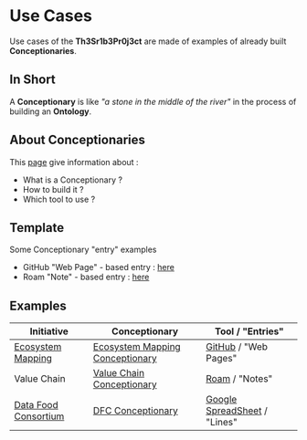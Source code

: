 Use Cases
==
Use cases of the __Th3Sr1b3Pr0j3ct__ are made of examples of already built __Conceptionaries__.

In Short
-
A __Conceptionary__ is like _"a stone in the middle of the river"_ in the process of building an __Ontology__.

About Conceptionaries
-
This <a href="https://github.com/iPlumb3r/BizApp-Spec-Methodo/blob/master/2_Deliverables/Conceptionary/ReadMe.md/">page</a> give information about :
* What is a Conceptionary ?
* How to build it ?
* Which tool to use ?

Template
-
Some Conceptionary "entry" examples
* GitHub "Web Page" - based entry : <a href="https://github.com/iPlumb3r/BizApp-Spec-Methodo/blob/master/Template/ConceptionaryEntry.md">here</a>
* Roam "Note" - based entry : <a href="https://roamresearch.com/#/app/EntangledBootstrap/page/1fZzExIam">here</a>

Examples
-


<table>
    <thead>
        <tr>
            <th>Initiative</th>
            <th>Conceptionary</th>
            <th>Tool / "Entries"</th>
        </tr>
    </thead>
    <tbody>
        <tr>
            <td><a href="https://github.com/iPlumb3r/EcosystemMapping">Ecosystem Mapping</a></td>
            <td><a href="https://github.com/iPlumb3r/EcosystemMapping/tree/master/1_Semantic/Conceptionary">Ecosystem Mapping Conceptionary</a></td>
            <td><a href="https://github.com/">GitHub</a> / "Web Pages"</td>
        </tr>
        <tr>
            <td>Value Chain</td>
            <td><a href="https://roamresearch.com/#/app/EntangledBootstrap/">Value Chain Conceptionary</a></td>
            <td><a href="https://roamresearch.com/">Roam</a> / "Notes"</td>
        </tr>
        <tr>
            <td><a href="http://datafoodconsortium.org/">Data Food Consortium</a></td>
            <td><a href="https://docs.google.com/spreadsheets/d/1RJIikiTnY8Nq_ymeYSxTl9refWfa-P9R1YyI8yE0YR4/">DFC Conceptionary</a></td>
            <td><a href="https://docs.google.com/spreadsheets/">Google SpreadSheet</a> / "Lines"</td>
        </tr>
    </tbody>
</table>
